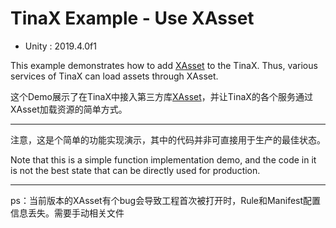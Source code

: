 # TinaX Example - Use XAsset

- Unity : 2019.4.0f1

This example demonstrates how to add [XAsset](https://github.com/xasset/xasset) to the TinaX. Thus, various services of TinaX can load assets through XAsset.

这个Demo展示了在TinaX中接入第三方库[XAsset](https://github.com/xasset/xasset)，并让TinaX的各个服务通过XAsset加载资源的简单方式。



------

注意，这是个简单的功能实现演示，其中的代码并非可直接用于生产的最佳状态。

Note that this is a simple function implementation demo, and the code in it is not the best state that can be directly used for production.



------

ps：当前版本的XAsset有个bug会导致工程首次被打开时，Rule和Manifest配置信息丢失。需要手动相关文件

